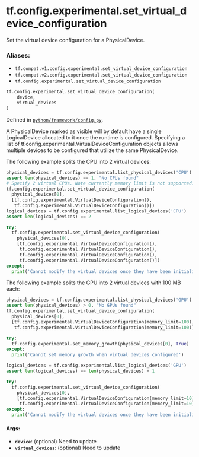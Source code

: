 <div itemscope itemtype="http://developers.google.com/ReferenceObject">
<meta itemprop="name" content="tf.config.experimental.set_virtual_device_configuration" />
<meta itemprop="path" content="Stable" />
</div>

# tf.config.experimental.set_virtual_device_configuration

Set the virtual device configuration for a PhysicalDevice.

### Aliases:

* `tf.compat.v1.config.experimental.set_virtual_device_configuration`
* `tf.compat.v2.config.experimental.set_virtual_device_configuration`
* `tf.config.experimental.set_virtual_device_configuration`

``` python
tf.config.experimental.set_virtual_device_configuration(
    device,
    virtual_devices
)
```



Defined in [`python/framework/config.py`](/code/stable/tensorflow/python/framework/config.py).

<!-- Placeholder for "Used in" -->

A PhysicalDevice marked as visible will by default have a single LogicalDevice
allocated to it once the runtime is configured. Specifying a list of
tf.config.experimental.VirtualDeviceConfiguration objects allows multiple
devices to be configured that utilize the same PhysicalDevice.

The following example splits the CPU into 2 virtual devices:

```python
physical_devices = tf.config.experimental.list_physical_devices('CPU')
assert len(physical_devices) == 1, "No CPUs found"
# Specify 2 virtual CPUs. Note currently memory limit is not supported.
tf.config.experimental.set_virtual_device_configuration(
  physical_devices[0],
  [tf.config.experimental.VirtualDeviceConfiguration(),
   tf.config.experimental.VirtualDeviceConfiguration()])
logical_devices = tf.config.experimental.list_logical_devices('CPU')
assert len(logical_devices) == 2

try:
  tf.config.experimental.set_virtual_device_configuration(
    physical_devices[0],
    [tf.config.experimental.VirtualDeviceConfiguration(),
     tf.config.experimental.VirtualDeviceConfiguration(),
     tf.config.experimental.VirtualDeviceConfiguration(),
     tf.config.experimental.VirtualDeviceConfiguration()])
except:
  print('Cannot modify the virtual devices once they have been initialized.')
```

The following example splits the GPU into 2 virtual devices with 100 MB each:

```python
physical_devices = tf.config.experimental.list_physical_devices('GPU')
assert len(physical_devices) > 0, "No GPUs found"
tf.config.experimental.set_virtual_device_configuration(
  physical_devices[0],
  [tf.config.experimental.VirtualDeviceConfiguration(memory_limit=100),
   tf.config.experimental.VirtualDeviceConfiguration(memory_limit=100)])

try:
  tf.config.experimental.set_memory_growth(physical_devices[0], True)
except:
  print('Cannot set memory growth when virtual devices configured')

logical_devices = tf.config.experimental.list_logical_devices('GPU')
assert len(logical_devices) == len(physical_devices) + 1

try:
  tf.config.experimental.set_virtual_device_configuration(
    physical_devices[0],
    [tf.config.experimental.VirtualDeviceConfiguration(memory_limit=10),
     tf.config.experimental.VirtualDeviceConfiguration(memory_limit=10)])
except:
  print('Cannot modify the virtual devices once they have been initialized.')
```

#### Args:


* <b>`device`</b>: (optional) Need to update
* <b>`virtual_devices`</b>: (optional) Need to update